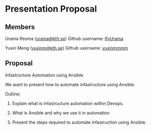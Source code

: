 # Presentation Proposal

 ## Members
 Urama Ifeoma  (urama@kth.se)
 Github username: [IfyUrama](https://github.com/IfyUrama)

 Yuxin Meng (yuxinm@kth.se)
 Github username: [yuxinmmmm](https://github.com/yuxinmmmm)

 ## Proposal
 Infastructure Automation using Ansible

 We want to present how to automate infastructure using Ansible.

 Outline:

 1. Explain what is infastructure automation within Devops.

 2. What is Ansible and why we use it in automation.

 3. Present the steps required to automate infastruction using Ansible.
 

 